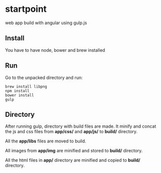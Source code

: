 startpoint
==========

web app build with angular using gulp.js

Install
-------

You have to have node, bower and brew installed

Run
---

Go to the unpacked directory and run:

```
brew install libpng
npm install
bower install
gulp
```

Directory
---------

After running gulp, directory with build files are made. It minify and concat the js and css files from **app/css/** and **app/js/** to **build/** directory.

All the **app/libs** files are moved to build.

All images from **app/img** are minified and stored to **build/** directory.

All the html files in **app/** directory are minified and copied to **build/** directory.
